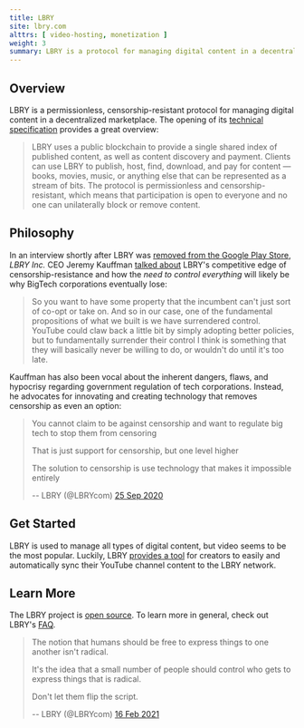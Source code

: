 ```yaml
---
title: LBRY
site: lbry.com
alttrs: [ video-hosting, monetization ]
weight: 3
summary: LBRY is a protocol for managing digital content in a decentralized marketplace.
---
```


## Overview

LBRY is a permissionless, censorship-resistant protocol for managing digital
content in a decentralized marketplace. The opening of its [technical
specification](https://lbry.tech/spec) provides a great overview:

> LBRY uses a public blockchain to provide a single shared index of published
> content, as well as content discovery and payment. Clients can use LBRY to
> publish, host, find, download, and pay for content — books, movies, music, or
> anything else that can be represented as a stream of bits. The protocol is
> permissionless and censorship-resistant, which means that participation is
> open to everyone and no one can unilaterally block or remove content.

## Philosophy

In an interview shortly after LBRY was [removed from the Google Play
Store](/events/google-removes-lbry-app-from-play-store/), _LBRY Inc._ CEO
Jeremy Kauffman [talked
about](https://odysee.com/@Anarchast:2/LBRY-Banned-from-Google-App-Store-with-CEO-Jeremy-Kauffman:e?r=F2vmyMKsLqg1yr9kntn9yGMxUQggztX6&t=1202)
LBRY's competitive edge of censorship-resistance and how the _need to control
everything_ will likely be why BigTech corporations eventually lose:

> So you want to have some property that the incumbent can't just sort of
> co-opt or take on. And so in our case, one of the fundamental propositions of
> what we built is we have surrendered control. YouTube could claw back a
> little bit by simply adopting better policies, but to fundamentally surrender
> their control I think is something that they will basically never be willing
> to do, or wouldn't do until it's too late.

Kauffman has also been vocal about the inherent dangers, flaws, and hypocrisy
regarding government regulation of tech corporations. Instead, he advocates for
innovating and creating technology that removes censorship as even an option:

> You cannot claim to be against censorship and want to regulate big tech to
> stop them from censoring
>
> That is just support for censorship, but one level higher
>
> The solution to censorship is use technology that makes it impossible
> entirely
>
> -- LBRY (@LBRYcom) [25 Sep 2020](https://archive.is/1WXmv)

## Get Started

LBRY is used to manage all types of digital content, but video seems to be the
most popular. Luckily, LBRY [provides a tool](https://lbry.com/faq/youtube) for
creators to easily and automatically sync their YouTube channel content to the
LBRY network.

## Learn More

The LBRY project is [open source](https://github.com/lbryio). To learn more in
general, check out LBRY's [FAQ](https://lbry.com/faq).

> The notion that humans should be free to express things to one another isn't
> radical.
>
> It's the idea that a small number of people should control who gets to
> express things that is radical.
>
> Don't let them flip the script.
>
> -- LBRY (@LBRYcom) [16 Feb 2021](https://archive.is/c6uyU)

